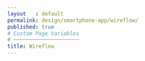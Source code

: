 ```yaml
---
layout   : default
permalink: design/smartphone-app/wireflow/
published: true
# Custom Page Variables
# ─────────────────────
title: Wireflow
---
```


